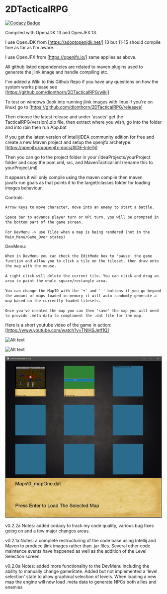 # 2DTacticalRPG

[![Codacy Badge](https://api.codacy.com/project/badge/Grade/e02ce09553a5481092fd7ed8398a0593)](https://app.codacy.com/manual/dionthorn/2DTacticalRPG?utm_source=github.com&utm_medium=referral&utm_content=dionthorn/2DTacticalRPG&utm_campaign=Badge_Grade_Dashboard)

Compiled with OpenJDK 13 and OpenJFX 13.

I use OpenJDK from [https://adoptopenjdk.net/] 13 but 11-15 should compile fine as far as I'm aware.

I use OpenJFX from [https://openjfx.io/] same applies as above.

All github listed dependencies are related to maven plugins used to generate the jlink image and handle compiling etc.

I've added a Wiki to this Github Repo if you have any questions on how the system works please see [https://github.com/dionthorn/2DTacticalRPG/wiki]

To test on windows (look into running jlink images with linux if you're on linux) go to [https://github.com/dionthorn/2DTacticalRPG/releases]

Then choose the latest release and under 'assets' get the TacticalRPG{version}.zip file, then extract where you wish, go into the folder and into /bin then run App.bat

If you get the latest version of IntellijIDEA community edition for free and create a new Maven project and setup the openjfx archetype: [https://openjfx.io/openjfx-docs/#IDE-Intellij]

Then you can go to the project folder in your /IdeaProjects/yourProject folder and copy the pom.xml, src, and MavenTactical.iml (rename this to yourProject.iml) 

It appears it will only compile using the maven compile then maven javafx:run goals as that points it to the target/classes folder for loading images behaviour.

Controls: 

	Arrow Keys to move character, move into an enemy to start a battle.
	
	Space bar to advance player turn or NPC turn, you will be prompted in the bottom part of the game screen.
	
	For DevMenu -> use Tilde when a map is being rendered (not in the Main_Menu/Game_Over states)
	
DevMenu: 

	When in DevMenu you can check the EditMode box to 'pause' the game function and allow you to click a tile on the tileset, then draw onto the map with the mouse.
	
	A right click will delete the current tile. You can click and drag an area to paint the whole square/rectangle area.
	
	You can change the MapID with the '+' and '-' buttons if you go beyond the amount of maps loaded in memory it will auto randomly generate a map based on the currently loaded tilesets.
	
	Once you've created the map you can then 'save' the map you will need to provide .meta data to compliment the .dat file for the map.

Here is a short youtube video of the game in action: [https://www.youtube.com/watch?v=TNlHSJetf1Q]

![Alt text](/ExampleScreenShots/gameExample.PNG?raw=true "Game Example")

![Alt text](/ExampleScreenShots/devMenuExample.PNG?raw=true "Dev Menu")

![Alt text](/ExampleScreenShots/graphicalLevelSelection.PNG?raw=true "Level Selection")

v0.2.2a Notes: added codacy to track my code quality, various bug fixes going on and a few major changes areas.

v0.2.1a Notes: a complete restructuring of the code base using Intellij and Maven to produce jlink images rather than .jar files. Several other code maintence events have happened as well as the addition of the Level Selection screen.

v0.2.0a Notes: added more functionality to the DevMenu including the ability to manually change gameState. 
	Added but not implemented a 'level selection' state to allow graphical selection of levels.
	When loading a new map the engine will now load .meta data to generate NPCs both allies and enemies
